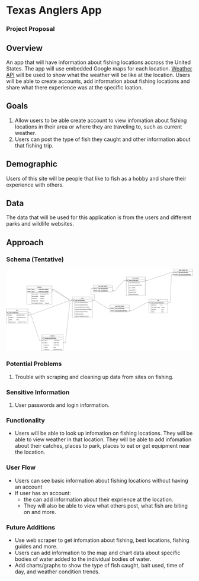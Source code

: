 # Texas Anglers App

### Project Proposal

## Overview

An app that will have information about fishing locations accross the United States. The app will use embedded Google maps for each location. [Weather API](https://www.weatherapi.com/) will be used to show what the weather will be like at the location. Users will be able to create accounts, add information about fishing locations and share what there experience was at the specific loation.

## Goals

1. Allow users to be able create account to view infomation about fishing locations in their area or where they are traveling to, such as current weather.
2. Users can post the type of fish they caught and other information about that fishing trip.

## Demographic

Users of this site will be people that like to fish as a hobby and share their experience with others.

## Data

The data that will be used for this application is from the users and different parks and wildlife websites.

## Approach

### Schema (Tentative)

![alt text](./TX_Anglers_app_schema.drawio.png)

### Potential Problems

1. Trouble with scraping and cleaning up data from sites on fishing.

### Sensitive Information

1. User passwords and login information.

### Functionality

- Users will be able to look up infomation on fishing locations. They will be able to view weather in that location. They will be able to add infomation about their catches, places to park, places to eat or get equipment near the location.

### User Flow

- Users can see basic information about fishing locations without having an account
- If user has an account:
  - the can add information about their exprience at the location.
  - They will also be able to view what others post, what fish are biting on and more.

### Future Additions

- Use web scraper to get infomation about fishing, best locations, fishing guides and more.
- Users can add information to the map and chart data about specific bodies of water added to the individual bodies of water.
- Add charts/graphs to show the type of fish caught, bait used, time of day, and weather condition trends.
